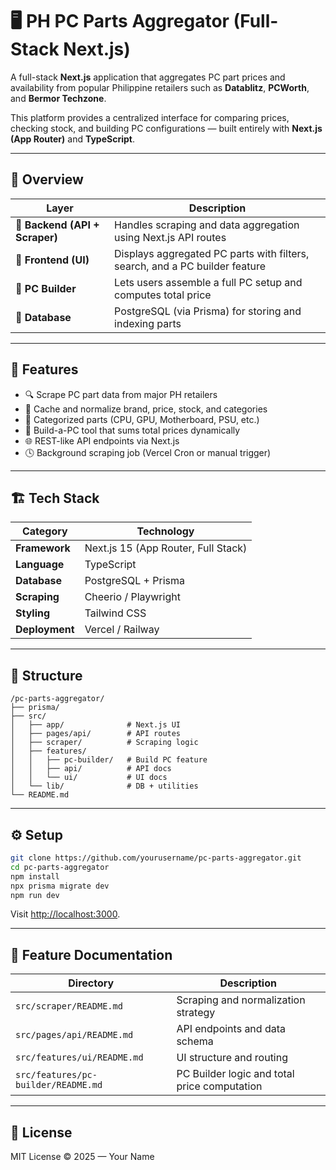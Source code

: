 # 🖥️ PH PC Parts Aggregator (Full-Stack Next.js)

A full-stack **Next.js** application that aggregates PC part prices and availability from popular Philippine retailers such as **Datablitz**, **PCWorth**, and **Bermor Techzone**.

This platform provides a centralized interface for comparing prices, checking stock, and building PC configurations — built entirely with **Next.js (App Router)** and **TypeScript**.

---

## 🚀 Overview

| Layer | Description |
|--------|--------------|
| 🧠 **Backend (API + Scraper)** | Handles scraping and data aggregation using Next.js API routes |
| 💅 **Frontend (UI)** | Displays aggregated PC parts with filters, search, and a PC builder feature |
| 🧩 **PC Builder** | Lets users assemble a full PC setup and computes total price |
| 💾 **Database** | PostgreSQL (via Prisma) for storing and indexing parts |

---

## 🧩 Features

- 🔍 Scrape PC part data from major PH retailers
- 💾 Cache and normalize brand, price, stock, and categories
- 🧠 Categorized parts (CPU, GPU, Motherboard, PSU, etc.)
- 🧱 Build-a-PC tool that sums total prices dynamically
- 🌐 REST-like API endpoints via Next.js
- 🕓 Background scraping job (Vercel Cron or manual trigger)

---

## 🏗️ Tech Stack

| Category | Technology |
|-----------|-------------|
| **Framework** | Next.js 15 (App Router, Full Stack) |
| **Language** | TypeScript |
| **Database** | PostgreSQL + Prisma |
| **Scraping** | Cheerio / Playwright |
| **Styling** | Tailwind CSS |
| **Deployment** | Vercel / Railway |

---

## 📂 Structure

```
/pc-parts-aggregator/
├── prisma/
├── src/
│   ├── app/              # Next.js UI
│   ├── pages/api/        # API routes
│   ├── scraper/          # Scraping logic
│   ├── features/
│   │   ├── pc-builder/   # Build PC feature
│   │   ├── api/          # API docs
│   │   └── ui/           # UI docs
│   └── lib/              # DB + utilities
└── README.md
```

---

## ⚙️ Setup

```bash
git clone https://github.com/yourusername/pc-parts-aggregator.git
cd pc-parts-aggregator
npm install
npx prisma migrate dev
npm run dev
```

Visit [http://localhost:3000](http://localhost:3000).

---

## 📘 Feature Documentation

| Directory | Description |
|------------|--------------|
| `src/scraper/README.md` | Scraping and normalization strategy |
| `src/pages/api/README.md` | API endpoints and data schema |
| `src/features/ui/README.md` | UI structure and routing |
| `src/features/pc-builder/README.md` | PC Builder logic and total price computation |

---

## 📄 License
MIT License © 2025 — Your Name
